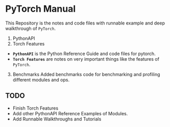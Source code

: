 # PyTorch Manual

This Repository is the notes and code files with runnable example and deep walkthrough of ```PyTorch```.

1. PythonAPI
2. Torch Features

- <b>```PythonAPI```</b> is the Python Reference Guide and code files for pytorch.
- <b>```Torch Features```</b> are notes on very important things like the features of ```PyTorch```.
3. Benchmarks
Added benchmarks code for benchmarking and profiling different modules and ops.

## TODO
- Finish Torch Features 
- Add other PythonAPI Reference Examples of Modules.
- Add Runnable Walkthroughs and Tutorials